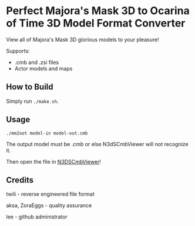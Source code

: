 # Perfect Majora's Mask 3D to Ocarina of Time 3D Model Format Converter
View all of Majora's Mask 3D glorious models to your pleasure!

Supports:
* .cmb and .zsi files
* Actor models and maps

## How to Build
Simply run ```./make.sh```.

## Usage
```./mm2oot model-in model-out.cmb```

The output model must be .cmb or else N3dSCmbViewer will not recognize it.

Then open the file in [N3DSCmbViewer](http://magicstone.de/dzd/random/3ds/N3DSCmbViewer_test9.rar)!

## Credits
twili - reverse engineered file format

aksa, ZoraEggs - quality assurance

lee - github administrator

